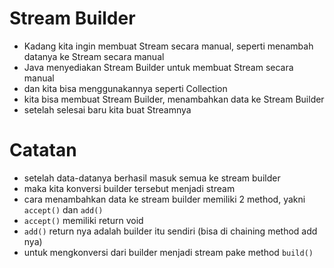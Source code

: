 # Stream Builder

- Kadang kita ingin membuat Stream secara manual, seperti menambah datanya ke Stream secara manual
- Java menyediakan Stream Builder untuk membuat Stream secara manual
- dan kita bisa menggunakannya seperti Collection
- kita bisa membuat Stream Builder, menambahkan data ke Stream Builder
- setelah selesai baru kita buat Streamnya

# Catatan

- setelah data-datanya berhasil masuk semua ke stream builder
- maka kita konversi builder tersebut menjadi stream
- cara menambahkan data ke stream builder memiliki 2 method, yakni `accept()` dan `add()`
- `accept()` memiliki return void
- `add()` return nya adalah builder itu sendiri (bisa di chaining method add nya)
- untuk mengkonversi dari builder menjadi stream pake method `build()`